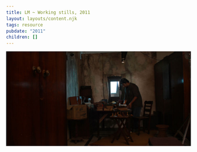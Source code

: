 ```yaml
---
title: LM ~ Working stills, 2011
layout: layouts/content.njk
tags: resource
pubdate: "2011"
children: []
---
```

![Making of Luminous Matter, set designing, 2011](/static/img/ali-akbar-mehta_luminous-matter_set-design_2011.jpg)
